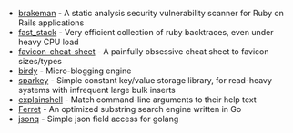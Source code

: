 - [brakeman](https://github.com/presidentbeef/brakeman) - A static analysis security vulnerability scanner for Ruby on Rails applications
- [fast_stack](https://github.com/SamSaffron/fast_stack) - Very efficient collection of ruby backtraces, even under heavy CPU load
- [favicon-cheat-sheet](https://github.com/audreyr/favicon-cheat-sheet) - A painfully obsessive cheat sheet to favicon sizes/types
- [birdy](https://github.com/MLstate/birdy) - Micro-blogging engine
- [sparkey](https://github.com/spotify/sparkey) - Simple constant key/value storage library, for read-heavy systems with infrequent large bulk inserts
- [explainshell](https://github.com/idank/explainshell) - Match command-line arguments to their help text
- [Ferret](https://github.com/argusdusty/Ferret) - An optimized substring search engine written in Go
- [jsonq](https://github.com/jmoiron/jsonq) - Simple json field access for golang
